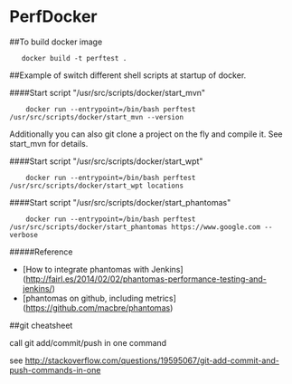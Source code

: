 # PerfDocker

##To build docker image
```
   docker build -t perftest .
```


##Example of switch different shell scripts at startup of docker.

####Start script "/usr/src/scripts/docker/start_mvn"
```
	docker run --entrypoint=/bin/bash perftest /usr/src/scripts/docker/start_mvn --version
```

Additionally you can also git clone a project on the fly and compile it. See start_mvn for details.


####Start script "/usr/src/scripts/docker/start_wpt"
```
	docker run --entrypoint=/bin/bash perftest /usr/src/scripts/docker/start_wpt locations
```


####Start script "/usr/src/scripts/docker/start_phantomas"
```
	docker run --entrypoint=/bin/bash perftest /usr/src/scripts/docker/start_phantomas https://www.google.com --verbose
```
#####Reference
   - [How to integrate phantomas with Jenkins] (http://fairl.es/2014/02/02/phantomas-performance-testing-and-jenkins/)
   - [phantomas on github, including metrics] (https://github.com/macbre/phantomas)
 

##git cheatsheet

call git add/commit/push in one command

  see http://stackoverflow.com/questions/19595067/git-add-commit-and-push-commands-in-one
 
